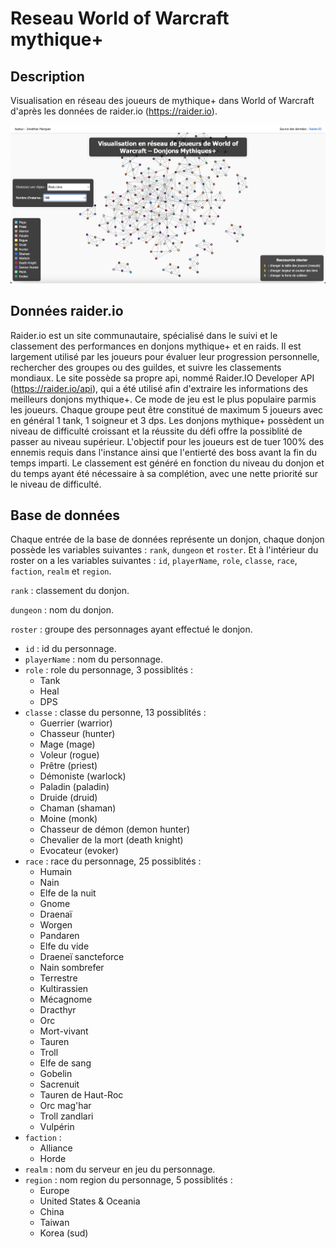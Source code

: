 # Reseau World of Warcraft mythique+

## Description
Visualisation en réseau des joueurs de mythique+ dans World of Warcraft d'après les données de raider.io (https://raider.io).

![Dashboard view](/figures/dash1.png)

## Données raider.io
Raider.io est un site communautaire, spécialisé dans le suivi et le classement des performances en donjons mythique+ et en raids. Il est largement utilisé par les joueurs pour évaluer leur progression personnelle, rechercher des groupes ou des guildes, et suivre les classements mondiaux. Le site possède sa propre api, nommé Raider.IO Developer API (https://raider.io/api), qui a été utilisé afin d'extraire les informations des meilleurs donjons mythique+. Ce mode de jeu est le plus populaire parmis les joueurs. Chaque groupe peut être constitué de maximum 5 joueurs avec en général 1 tank, 1 soigneur et 3 dps. Les donjons mythique+ possèdent un niveau de difficulté croissant et la réussite du défi offre la possiblité de passer au niveau supérieur. L'objectif pour les joueurs est de tuer 100% des ennemis requis dans l'instance ainsi que l'entierté des boss avant la fin du temps imparti. Le classement est généré en fonction du niveau du donjon et du temps ayant été nécessaire à sa complétion, avec une nette priorité sur le niveau de difficulté.

## Base de données
Chaque entrée de la base de données représente un donjon, chaque donjon possède les variables suivantes : `rank`, `dungeon` et `roster`. Et à l'intérieur du roster on a les variables suivantes : `id`, `playerName`, `role`, `classe`, `race`, `faction`, `realm` et `region`.

`rank` : classement du donjon.

`dungeon` : nom du donjon.

`roster` : groupe des personnages ayant effectué le donjon.
- `id` : id du personnage.
- `playerName` : nom du personnage.
- `role` : role du personnage, 3 possiblités :
  - Tank
  - Heal
  - DPS
- `classe` : classe du personne, 13 possiblités :
  - Guerrier (warrior)
  - Chasseur (hunter)
  - Mage (mage)
  - Voleur (rogue)
  - Prêtre (priest)
  - Démoniste (warlock)
  - Paladin (paladin)
  - Druide (druid)
  - Chaman (shaman)
  - Moine (monk)
  - Chasseur de démon (demon hunter)
  - Chevalier de la mort (death knight)
  - Evocateur (evoker)
- `race` : race du personnage, 25 possiblités :
  - Humain
  - Nain
  - Elfe de la nuit
  - Gnome
  - Draenaï
  - Worgen
  - Pandaren
  - Elfe du vide
  - Draeneï sancteforce
  - Nain sombrefer
  - Terrestre
  - Kultirassien
  - Mécagnome
  - Dracthyr
  - Orc
  - Mort-vivant
  - Tauren
  - Troll
  - Elfe de sang
  - Gobelin
  - Sacrenuit
  - Tauren de Haut-Roc
  - Orc mag'har
  - Troll zandlari
  - Vulpérin
- `faction` :
  - Alliance
  - Horde
- `realm` : nom du serveur en jeu du personnage.
- `region` : nom region du personnage, 5 possiblités :
  - Europe
  - United States & Oceania
  - China
  - Taiwan
  - Korea (sud)
